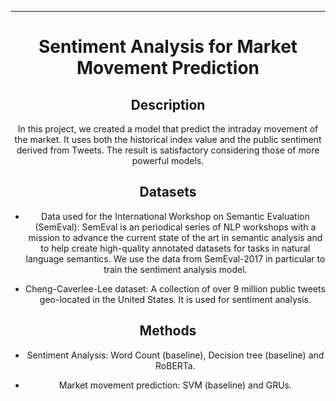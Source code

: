 ---

<div align="center">    
 
# Sentiment Analysis for Market Movement Prediction
 
## Description   
In this project, we created a model that predict the intraday movement of the market. It uses both the historical index value and the public sentiment derived from Tweets. The result is satisfactory considering those of more powerful models.

## Datasets

- Data used for the International Workshop on Semantic Evaluation (SemEval): SemEval is an periodical series of NLP workshops with a mission to advance the current state of the art in semantic analysis and to help create high-quality annotated datasets for tasks in natural language semantics. We use the data from SemEval-2017 in particular to train the sentiment analysis model.

- Cheng-Caverlee-Lee dataset: A collection of over 9 million public tweets geo-located in the United States. It is used for sentiment analysis.

## Methods

- Sentiment Analysis: Word Count (baseline), Decision tree (baseline) and RoBERTa.

- Market movement prediction: SVM (baseline) and GRUs.






